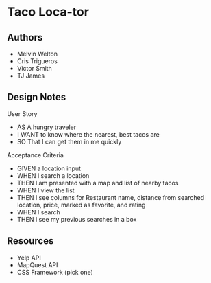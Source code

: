 # Taco Loca-tor

## Authors
- Melvin Welton
- Cris Trigueros
- Victor Smith
- TJ James

## Design Notes

User Story
- AS A hungry traveler
- I WANT to know where the nearest, best tacos are
- SO That I can get them in me quickly

Acceptance Criteria
- GIVEN a location input
- WHEN I search a location
- THEN I am presented with a map and list of nearby tacos
- WHEN I view the list
- THEN I see columns for Restaurant name, distance from searched location, price, marked as favorite, and rating
- WHEN I search
- THEN I see my previous searches in a box

## Resources
- Yelp API
- MapQuest API
- CSS Framework (pick one)

